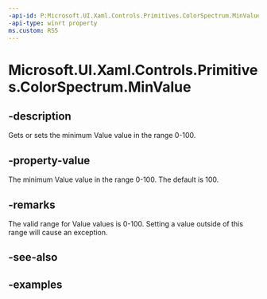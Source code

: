 ```yaml
---
-api-id: P:Microsoft.UI.Xaml.Controls.Primitives.ColorSpectrum.MinValue
-api-type: winrt property
ms.custom: RS5
---
```

<!-- Property syntax.
public int MinValue { get;  set; }
-->

# Microsoft.UI.Xaml.Controls.Primitives.ColorSpectrum.MinValue


## -description

Gets or sets the minimum Value value in the range 0-100.


## -property-value

The minimum Value value in the range 0-100. The default is 100.


## -remarks

The valid range for Value values is 0-100. Setting a value outside of this range will cause an exception.


## -see-also


## -examples


